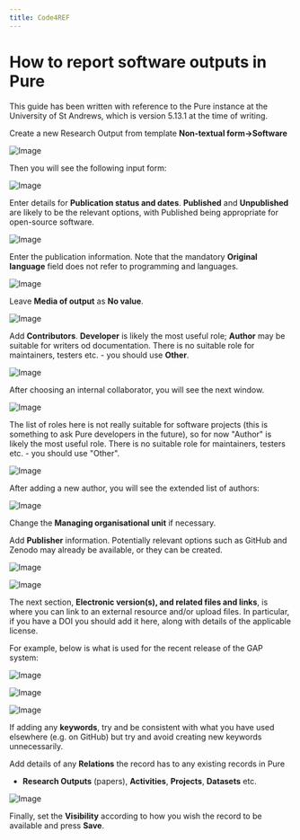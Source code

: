 ```yaml
---
title: Code4REF
---
```


# How to report software outputs in Pure

This guide has been written with reference to the Pure instance at the
University of St Andrews, which is version 5.13.1 at the time of writing.

Create a new Research Output from template **Non-textual form->Software**

![Image](PureImages/01_FindTemplate.png)

Then you will see the following input form:

![Image](PureImages/02_InputForm.png)

Enter details for **Publication status and dates**. **Published** and
**Unpublished** are likely to be the relevant options, with Published being
appropriate for open-source software.

![Image](PureImages/03_PublicationStatus.png)

Enter the publication information. Note that the mandatory **Original
language** field does not refer to programming and languages.

![Image](PureImages/04_Title.png)

Leave **Media of output** as **No value**.

![Image](PureImages/05_Media.png)

Add **Contributors**. **Developer** is likely the most useful role; **Author**
may be suitable for writers od documentation. There is no suitable role for
maintainers, testers etc. - you should use **Other**.

![Image](PureImages/06_FindAuthor.png)

After choosing an internal collaborator, you will see the next window.

![Image](PureImages/07_AddAuthor.png)

The list of roles here is not really suitable for software projects
(this is something to ask Pure developers in the future), so for now
"Author" is likely the most useful role. There is no suitable role for
maintainers, testers etc. - you should use "Other".

![Image](PureImages/08_AuthorRole.png)

After adding a new author, you will see the extended list of authors:

![Image](PureImages/09_TwoAuthors.png)

Change the **Managing organisational unit** if necessary.

Add **Publisher** information. Potentially relevant options such as GitHub and
Zenodo may already be available, or they can be created.

![Image](PureImages/10_Publisher.png)

![Image](PureImages/11_Find_Publisher.png)

The next section, **Electronic version(s), and related files and links**, is
where you can link to an external resource and/or upload files. In particular,
if you have a DOI you should add it here, along with details of the applicable
license.

For example, below is what is used for the recent release of the GAP system:

![Image](PureImages/12_Versions.png)

![Image](PureImages/13_FinalPublished.png)

![Image](PureImages/14_GitHubTag.png)

If adding any **keywords**, try and be consistent with what you have used
elsewhere (e.g. on GitHub) but try and avoid creating new keywords
unnecessarily.

Add details of any **Relations** the record has to any existing records in Pure
- **Research Outputs** (papers), **Activities**, **Projects**, **Datasets** etc.

![Image](PureImages/15_Relations.png)

Finally, set the **Visibility** according to how you wish the record to be available
and press **Save**.
